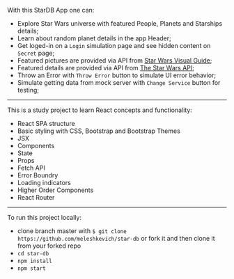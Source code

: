   With this StarDB App one can:
 
- Explore Star Wars universe with featured People, Planets and Starships details;
- Learn about random planet details in the app Header;
- Get loged-in on a `Login` simulation page and see hidden content on `Secret` page; 
- Featured pictures are provided via API from [Star Wars Visual Guide](https://starwars-visualguide.com/#/);
- Featured details are provided via API from [The Star Wars API](https://swapi.dev/about);
- Throw an Error with `Throw Error` button to simulate UI error behavior;
- Simulate getting data from mock server with `Change Service` button for testing;

--------------------------------------------
This is a study project to learn React concepts and functionality:
- React SPA structure 
- Basic styling with CSS, Bootstrap and Bootstrap Themes 
- JSX 
- Components
- State
- Props  
- Fetch API 
- Error Boundry
- Loading indicators
- Higher Order Components
- React Router

--------------------------------------------
To run this project locally: 
- clone branch master with `$ git clone https://github.com/meleshkevich/star-db`
  or fork it and then clone it from your forked repo
- `cd star-db`
- `npm install`
- `npm start`
